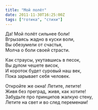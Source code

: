 ```yaml
---
title: "Мой полёт"
date: 2011-11-30T16:25:00Z
tags: ["готика", "стихи"]
---
```


Да! Мой полёт сильнее боли!  
Вгрызаясь жадно в куски воли,  
Вы обезумели от счастья,  
Молча о боли своей страсти.

Как страусы, укутавшись в песок,  
Вы дулом чешете висок,  
И короток будет суровый наш век,  
Пока зарывает себя человек.

Откройте же окна! Летите, летите!  
Живя без преград, живя, как хотите!  
Забудьте про принципов жалкую стену,  
Летите на свет и во след переменам!  
